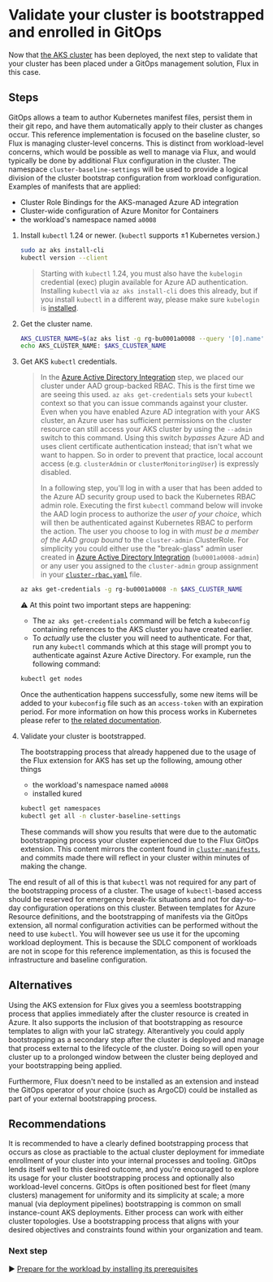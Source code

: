 # Validate your cluster is bootstrapped and enrolled in GitOps

Now that [the AKS cluster](./06-aks-cluster.md) has been deployed, the next step to validate that your cluster has been placed under a GitOps management solution, Flux in this case.

## Steps

GitOps allows a team to author Kubernetes manifest files, persist them in their git repo, and have them automatically apply to their cluster as changes occur. This reference implementation is focused on the baseline cluster, so Flux is managing cluster-level concerns. This is distinct from workload-level concerns, which would be possible as well to manage via Flux, and would typically be done by additional Flux configuration in the cluster. The namespace `cluster-baseline-settings` will be used to provide a logical division of the cluster bootstrap configuration from workload configuration. Examples of manifests that are applied:

* Cluster Role Bindings for the AKS-managed Azure AD integration
* Cluster-wide configuration of Azure Monitor for Containers
* the workload's namespace named `a0008`

1. Install `kubectl` 1.24 or newer. (`kubectl` supports ±1 Kubernetes version.)

   ```bash
   sudo az aks install-cli
   kubectl version --client
   ```

   > Starting with `kubectl` 1.24, you must also have the `kubelogin` credential (exec) plugin available for Azure AD authentication. Installing `kubectl` via `az aks install-cli` does this already, but if you install `kubectl` in a different way, please make sure `kubelogin` is [installed](https://github.com/Azure/kubelogin#getting-started).

1. Get the cluster name.

   ```bash
   AKS_CLUSTER_NAME=$(az aks list -g rg-bu0001a0008 --query '[0].name' -o tsv)
   echo AKS_CLUSTER_NAME: $AKS_CLUSTER_NAME
   ```

1. Get AKS `kubectl` credentials.

   > In the [Azure Active Directory Integration](03-aad.md) step, we placed our cluster under AAD group-backed RBAC. This is the first time we are seeing this used. `az aks get-credentials` sets your `kubectl` context so that you can issue commands against your cluster. Even when you have enabled Azure AD integration with your AKS cluster, an Azure user has sufficient permissions on the cluster resource can still access your AKS cluster by using the `--admin` switch to this command. Using this switch _bypasses_ Azure AD and uses client certificate authentication instead; that isn't what we want to happen. So in order to prevent that practice, local account access (e.g. `clusterAdmin` or `clusterMonitoringUser`) is expressly disabled.
   >
   > In a following step, you'll log in with a user that has been added to the Azure AD security group used to back the Kubernetes RBAC admin role. Executing the first `kubectl` command below will invoke the AAD login process to authorize the _user of your choice_, which will then be authenticated against Kubernetes RBAC to perform the action. The user you choose to log in with _must be a member of the AAD group bound_ to the `cluster-admin` ClusterRole. For simplicity you could either use the "break-glass" admin user created in [Azure Active Directory Integration](03-aad.md) (`bu0001a0008-admin`) or any user you assigned to the `cluster-admin` group assignment in your [`cluster-rbac.yaml`](cluster-manifests/cluster-rbac.yaml) file.

   ```bash
   az aks get-credentials -g rg-bu0001a0008 -n $AKS_CLUSTER_NAME
   ```

   :warning: At this point two important steps are happening:

      * The `az aks get-credentials` command will be fetch a `kubeconfig` containing references to the AKS cluster you have created earlier.
      * To _actually_ use the cluster you will need to authenticate. For that, run any `kubectl` commands which at this stage will prompt you to authenticate against Azure Active Directory. For example, run the following command:

   ```bash
   kubectl get nodes
   ```

   Once the authentication happens successfully, some new items will be added to your `kubeconfig` file such as an `access-token` with an expiration period. For more information on how this process works in Kubernetes please refer to [the related documentation](https://kubernetes.io/docs/reference/access-authn-authz/authentication/#openid-connect-tokens).

1. Validate your cluster is bootstrapped.

   The bootstrapping process that already happened due to the usage of the Flux extension for AKS has set up the following, amoung other things

   * the workload's namespace named `a0008`
   * installed kured

   ```bash
   kubectl get namespaces
   kubectl get all -n cluster-baseline-settings
   ```

   These commands will show you results that were due to the automatic bootstrapping process your cluster experienced due to the Flux GitOps extension. This content mirrors the content found in [`cluster-manifests`](./cluster-manifests), and commits made there will reflect in your cluster within minutes of making the change.

The end result of all of this is that `kubectl` was not required for any part of the bootstrapping process of a cluster. The usage of `kubectl`-based access should be reserved for emergency break-fix situations and not for day-to-day configuration operations on this cluster. Between templates for Azure Resource definitions, and the bootstrapping of manifests via the GitOps extension, all normal configuration activities can be performed without the need to use `kubectl`. You will however see us use it for the upcoming workload deployment. This is because the SDLC component of workloads are not in scope for this reference implementation, as this is focused the infrastructure and baseline configuration.

## Alternatives

Using the AKS extension for Flux gives you a seemless bootstrapping process that applies immediately after the cluster resource is created in Azure. It also supports the inclusion of that bootstrapping as resource templates to align with your IaC strategy. Alterantively you could apply bootstrapping as a secondary step after the cluster is deployed and manage that process external to the lifecycle of the cluster. Doing so will open your cluster up to a prolonged window between the cluster being deployed and your bootstrapping being applied.

Furthermore, Flux doesn't need to be installed as an extension and instead the GitOps operator of your choice (such as ArgoCD) could be installed as part of your external bootstrapping process.

## Recommendations

It is recommended to have a clearly defined bootstrapping process that occurs as close as practiable to the actual cluster deployment for immediate enrollment of your cluster into your internal processes and tooling. GitOps lends itself well to this desired outcome, and you're encouraged to explore its usage for your cluster bootstrapping process and optionally also workload-level concerns. GitOps is often positioned best for fleet (many clusters) management for uniformity and its simplicity at scale; a more manual (via deployment pipelines) bootstrapping is common on small instance-count AKS deployments. Either process can work with either cluster topologies. Use a bootstrapping process that aligns with your desired objectives and constraints found within your organization and team.

### Next step

:arrow_forward: [Prepare for the workload by installing its prerequisites](./08-workload-prerequisites.md)
